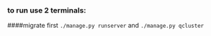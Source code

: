 ### to run use 2 terminals:
####migrate first
`
./manage.py runserver
`
and
`
./manage.py qcluster
`